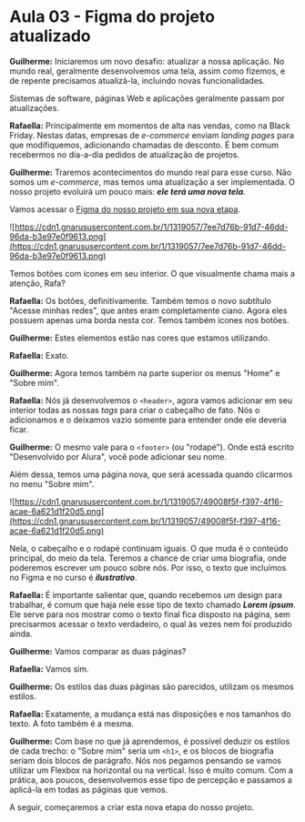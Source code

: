 # Aula 03 - Figma do projeto atualizado

**Guilherme:** Iniciaremos um novo desafio: atualizar a nossa aplicação. No mundo real, geralmente desenvolvemos uma tela, assim como fizemos, e de repente precisamos atualizá-la, incluindo novas funcionalidades.

Sistemas de software, páginas Web e aplicações geralmente passam por atualizações.

**Rafaella:** Principalmente em momentos de alta nas vendas, como na Black Friday. Nestas datas, empresas de *e-commerce* enviam *landing pages* para que modifiquemos, adicionando chamadas de desconto. É bem comum recebermos no dia-a-dia pedidos de atualização de projetos.

**Guilherme:** Traremos acontecimentos do mundo real para esse curso. Não somos um *e-commerce*, mas temos uma atualização a ser implementada. O nosso projeto evoluirá um pouco mais: ***ele terá uma nova tela***.

Vamos acessar o [Figma do nosso projeto em sua nova etapa](https://www.figma.com/file/NrzJacC887svMVfF9oC2jM/Portfolio-Projeto-2?node-id=0%3A1&t=PMVfvZa872DqgZIK-0).

![https://cdn1.gnarususercontent.com.br/1/1319057/7ee7d76b-91d7-46dd-96da-b3e97e0f9613.png](https://cdn1.gnarususercontent.com.br/1/1319057/7ee7d76b-91d7-46dd-96da-b3e97e0f9613.png)

Temos botões com ícones em seu interior. O que visualmente chama mais a atenção, Rafa?

**Rafaella:** Os botões, definitivamente. Também temos o novo subtítulo "Acesse minhas redes", que antes eram completamente ciano. Agora eles possuem apenas uma borda nesta cor. Temos também ícones nos botões.

**Guilherme:** Estes elementos estão nas cores que estamos utilizando.

**Rafaella:** Exato.

**Guilherme:** Agora temos também na parte superior os menus "Home" e "Sobre mim".

**Rafaella:** Nós já desenvolvemos o `<header>`, agora vamos adicionar em seu interior todas as nossas *tags* para criar o cabeçalho de fato. Nós o adicionamos e o deixamos vazio somente para entender onde ele deveria ficar.

**Guilherme:** O mesmo vale para o `<footer>` (ou "rodapé"). Onde está escrito "Desenvolvido por Alura", você pode adicionar seu nome.

Além dessa, temos uma página nova, que será acessada quando clicarmos no menu "Sobre mim".

![https://cdn1.gnarususercontent.com.br/1/1319057/49008f5f-f397-4f16-acae-6a621d1f20d5.png](https://cdn1.gnarususercontent.com.br/1/1319057/49008f5f-f397-4f16-acae-6a621d1f20d5.png)

Nela, o cabeçalho e o rodapé continuam iguais. O que muda é o conteúdo principal, do meio da tela. Teremos a chance de criar uma biografia, onde poderemos escrever um pouco sobre nós. Por isso, o texto que incluímos no Figma e no curso é ***ilustrativo***.

**Rafaella:** É importante salientar que, quando recebemos um design para trabalhar, é comum que haja nele esse tipo de texto chamado ***Lorem ipsum***. Ele serve para nos mostrar como o texto final fica disposto na página, sem precisarmos acessar o texto verdadeiro, o qual às vezes nem foi produzido ainda.

**Guilherme:** Vamos comparar as duas páginas?

**Rafaella:** Vamos sim.

**Guilherme:** Os estilos das duas páginas são parecidos, utilizam os mesmos estilos.

**Rafaella:** Exatamente, a mudança está nas disposições e nos tamanhos do texto. A foto também é a mesma.

**Guilherme:** Com base no que já aprendemos, é possível deduzir os estilos de cada trecho: o "Sobre mim" seria um `<h1>`, e os blocos de biografia seriam dois blocos de parágrafo. Nós nos pegamos pensando se vamos utilizar um Flexbox na horizontal ou na vertical. Isso é muito comum. Com a prática, aos poucos, desenvolvemos esse tipo de percepção e passamos a aplicá-la em todas as páginas que vemos.

A seguir, começaremos a criar esta nova etapa do nosso projeto.